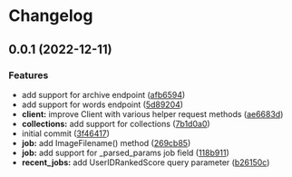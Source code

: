 # Changelog

## 0.0.1 (2022-12-11)


### Features

* add support for archive endpoint ([afb6594](https://github.com/jimeh/go-midjourney/commit/afb6594729029ea62865776814db4e4645594bc9))
* add support for words endpoint ([5d89204](https://github.com/jimeh/go-midjourney/commit/5d89204e21f01fbea25f1c3e56b84bbc4177d637))
* **client:** improve Client with various helper request methods ([ae6683d](https://github.com/jimeh/go-midjourney/commit/ae6683db15a2c07343719a254a8c9538443d1f01))
* **collections:** add support for collections ([7b1d0a0](https://github.com/jimeh/go-midjourney/commit/7b1d0a0376bf7a3596dc25e9afc96d909e07af00))
* initial commit ([3f46417](https://github.com/jimeh/go-midjourney/commit/3f46417c3b62f87cbfbb9a67d78d54dd919ff77f))
* **job:** add ImageFilename() method ([269cb85](https://github.com/jimeh/go-midjourney/commit/269cb8586eb0578e21f38e18dd2453da883a5171))
* **job:** add support for _parsed_params job field ([118b911](https://github.com/jimeh/go-midjourney/commit/118b9115b074417a2c2503e47c089911d41296fd))
* **recent_jobs:** add UserIDRankedScore query parameter ([b26150c](https://github.com/jimeh/go-midjourney/commit/b26150c6a16203bb510e5c7522cffa94a5021342))
